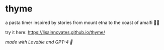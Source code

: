 # thyme

a pasta timer inspired by stories from mount etna to the coast of amalfi 🌋🍋

try it here: https://lisainnovates.github.io/thyme/

*made with Lovable and GPT-4 🤖*
